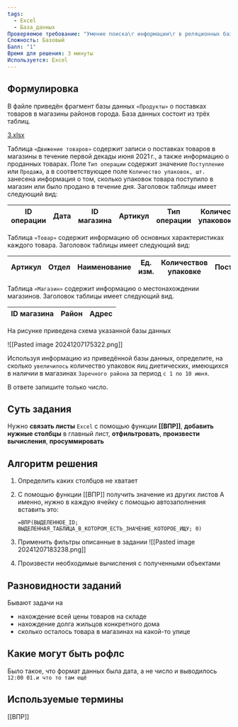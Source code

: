 ```yaml
---
tags:
  - Excel
  - База_данных
Проверяемое требование: "Умение поиска\r информации\r в реляционных базах\r данных"
Сложность: Базовый
Балл: "1"
Время для решения: 3 минуты
Используется: Excel
---
```

## Формулировка

В файле приведён фрагмент базы данных `«Продукты»` о поставках товаров в магазины районов города. База данных состоит из трёх таблиц.

[3.xlsx](https://inf-ege.sdamgia.ru/get_file?id=91368)

Таблица `«Движение товаров»` содержит записи о поставках товаров в магазины в течение первой декады июня 2021 г., а также информацию о проданных товарах. Поле `Тип операции` содержит значение `Поступление` или `Продажа`, а в соответствующее поле `Количество упаковок, шт.` занесена информация о том, сколько упаковок товара поступило в магазин или было продано в течение дня. Заголовок таблицы имеет следующий вид:

| ID операции | Дата | ID магазина | Артикул | Тип операции | Количество упаковок,шт. | Цена,руб./⁠шт. |
| ----------- | ---- | ----------- | ------- | ------------ | ----------------------- | -------------- |

Таблица `«Товар»` содержит информацию об основных характеристиках каждого товара. Заголовок таблицы имеет следующий вид:

| Артикул | Отдел | Наименование | Ед. изм. | Количествов упаковке | Поставщик |
| ------- | ----- | ------------ | -------- | -------------------- | --------- |

Таблица `«Магазин»` содержит информацию о местонахождении магазинов. Заголовок таблицы имеет следующий вид.

| ID магазина | Район | Адрес |
| ----------- | ----- | ----- |

На рисунке приведена схема указанной базы данных

![[Pasted image 20241207175322.png]]

Используя информацию из приведённой базы данных, определите, на сколько `увеличилось` количество упаковок яиц диетических, имеющихся в наличии в магазинах `Заречного района` за период `с 1 по 10 июня`.

В ответе запишите только число.

## Суть задания

Нужно **связать листы** `Excel` с помощью функции **[[ВПР]]**, **добавить нужные столбцы** в главный лист, **отфильтровать**, **произвести вычисления**, **просуммировать**

## Алгоритм решения

1. Определить каких столбцов не хватает
2. С помощью функции [[ВПР]] получить значение из других листов
	А именно, нужно в каждую ячейку с помощью автозаполнения вставить это:
	```excel
	=ВПР(ВЫДЕЛЕННОЕ_ID; ВЫДЕЛЕННАЯ_ТАБЛИЦА_В_КОТОРОМ_ЕСТЬ_ЗНАЧЕНИЕ_КОТОРОЕ_ИЩУ; 0)
	```
3. Применить фильтры описанные в задании
	![[Pasted image 20241207183238.png]]

4. Произвести необходимые вычисления с полученными объектами
## Разновидности заданий

Бывают задачи на 
- нахождение всей цены товаров на складе
- нахождение долга жильцов конкретного дома
- сколько осталось товара в магазинах на какой-то улице
## Какие могут быть рофлс

Было такое, что формат данных была дата, а не число и выводилось `12:00 01.и что то там ещё`
## Используемые термины

[[ВПР]]